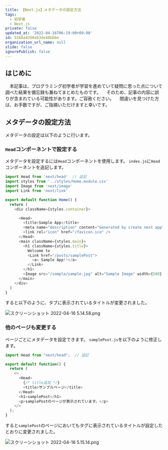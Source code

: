 ```yaml
---
title: 【Next.js】メタデータの設定方法
tags:
  - 初学者
  - Next.js
private: false
updated_at: '2022-04-16T06:19:00+09:00'
id: 5166a4268ab3de48bbbe
organization_url_name: null
slide: false
ignorePublish: false
---
```

## はじめに
　本記事は、プログラミング初学者が学習を進めていて疑問に思った点について調べた結果を備忘録も兼ねてまとめたものです。
　そのため、記事の内容に誤りが含まれている可能性があります。ご容赦ください。
　間違いを見つけた方は、お手数ですが、ご指摘いただけますと幸いです。


## メタデータの設定方法
メタデータの設定は以下のように行います。

### `Head`コンポーネントで設定する
メタデータを設定するには`Head`コンポーネントを使用します。
`index.js`に`Head`コンポーネントを追記します。

```index.js
import Head from 'next/head'  // 追記
import styles from '../styles/Home.module.css'
import Image from 'next/image'
import Link from 'next/link'

export default function Home() {
  return (
    <div className={styles.container}>

      <Head>
        <title>Sample App</title>
        <meta name="description" content="Generated by create next app" />
        <link rel="icon" href="/favicon.ico" />
      </Head>
      <main className={styles.main}>
        <h1 className={styles.title}>
          Welcome to
          <Link href="/posts/samplePost">
            <a> Sample App!!</a>
          </Link>
        </h1>
        <Image src="/sample/sample.jpg" alt="Sample Image" width={500} height={500} objectFit="contain" />
      </main>
    </div>
  )
}
```

すると以下のように、タブに表示されているタイトルが変更されました。

![スクリーンショット 2022-04-16 5.14.58.png](https://qiita-image-store.s3.ap-northeast-1.amazonaws.com/0/2342443/14446870-44d8-d7cc-b81d-e1ec28ea7a50.png)


### 他のページも変更する
ページごとにメタデータを設定できます。
`samplePost.js`を以下のように修正します。

```samplePost.js
import Head from "next/head";  // 追記

export default function() {
  return (
    <>
      <Head>
        {/* title追加 */}
        <title>サンプルページ</title>
      </Head>
      <h1>samplePost</h1>
      <p>samplePostのページが表示されています。</p>
    </>
  );
}
```

すると`samplePost`のページにおいてもタグに表示されているタイトルが設定したとおりに変更されました。


![スクリーンショット 2022-04-16 5.15.14.png](https://qiita-image-store.s3.ap-northeast-1.amazonaws.com/0/2342443/a016f9bf-a59e-bde7-9ce7-33d6d453696e.png)

